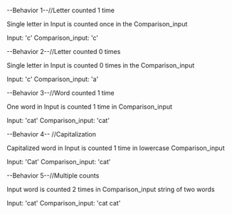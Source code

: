 --Behavior 1--//Letter counted 1 time

Single letter in Input is counted once in the Comparison_input

Input: 'c'
Comparison_input: 'c'


--Behavior 2--//Letter counted 0 times

Single letter in Input is counted 0 times in the Comparison_input

Input: 'c'
Comparison_input: 'a'

--Behavior 3--//Word counted 1 time

One word in Input is counted 1 time in Comparison_input

Input: 'cat'
Comparison_input: 'cat'

--Behavior 4-- //Capitalization

Capitalized word in Input is counted 1 time in lowercase Comparison_input

Input: 'Cat'
Comparison_input: 'cat'

--Behavior 5--//Multiple counts

Input word is counted 2 times in Comparison_input string of two words

Input: 'cat'
Comparison_input: 'cat cat'
